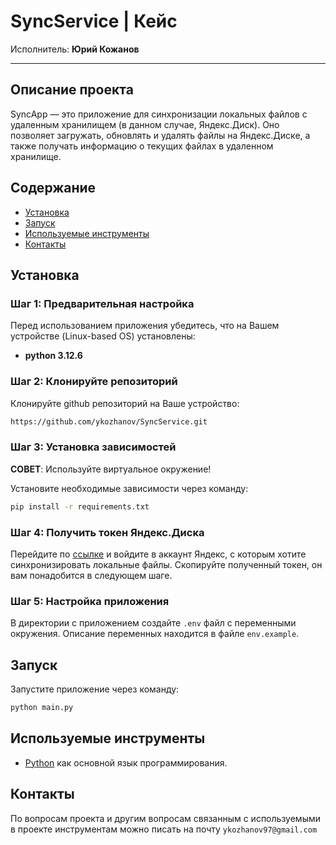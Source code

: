 # SyncService | Кейс
Исполнитель: **Юрий Кожанов**

-------------------------------------------------------------------------------------

## Описание проекта
SyncApp — это приложение для синхронизации локальных файлов с удаленным хранилищем (в данном случае, Яндекс.Диск). 
Оно позволяет загружать, обновлять и удалять файлы на Яндекс.Диске, а также получать информацию о текущих файлах 
в удаленном хранилище.

## Содержание
- [Установка](#Установка)
- [Запуск](#запуск)
- [Используемые инструменты](#используемые-инструменты)
- [Контакты](#контакты)

## Установка
### Шаг 1: Предварительная настройка
Перед использованием приложения убедитесь, что на Вашем устройстве (Linux-based OS) установлены:
- **python 3.12.6**

### Шаг 2: Клонируйте репозиторий
Клонируйте github репозиторий на Ваше устройство:
```bash
https://github.com/ykozhanov/SyncService.git
```

### Шаг 3: Установка зависимостей
**СОВЕТ**: Используйте виртуальное окружение!

Установите необходимые зависимости через команду: 
```bash
pip install -r requirements.txt
```

### Шаг 4: Получить токен Яндекс.Диска
Перейдите по [ссылке](https://oauth.yandex.ru/authorize?response_type=token&client_id=4d757d11250342e5b800aa9c7a41cf63) 
и войдите в аккаунт Яндекс, с которым хотите синхронизировать локальные файлы.
Скопируйте полученный токен, он вам понадобится в следующем шаге.

### Шаг 5: Настройка приложения
В директории с приложением создайте `.env` файл с переменными окружения. 
Описание переменных находится в файле `env.example`.

## Запуск
Запустите приложение через команду: 
```bash
python main.py
```

## Используемые инструменты
- [Python](https://www.python.org/) как основной язык программирования.

## Контакты
По вопросам проекта и другим вопросам связанным с используемыми в проекте инструментам 
можно писать на почту `ykozhanov97@gmail.com`
